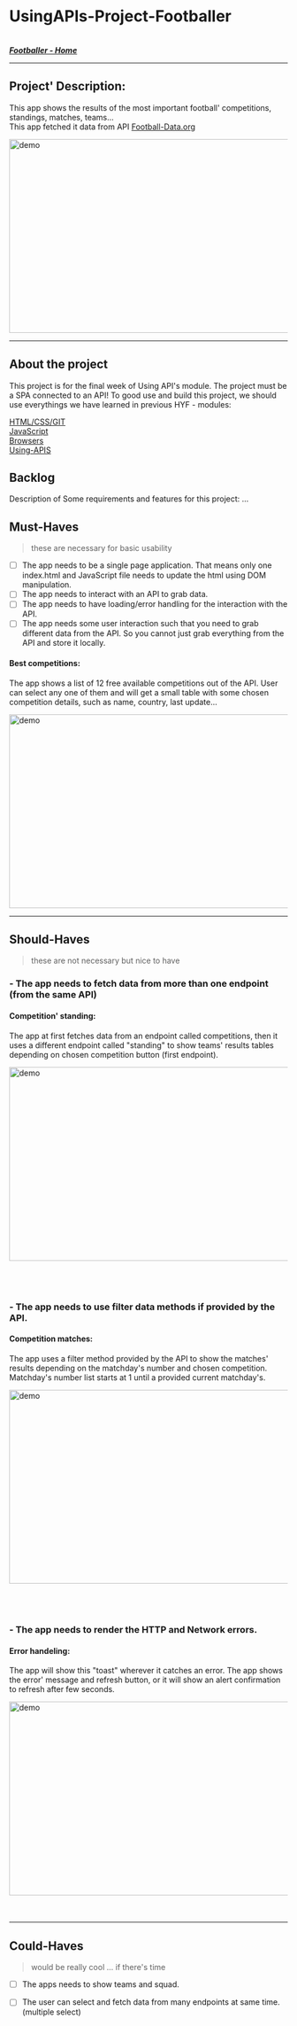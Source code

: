 # UsingAPIs-Project-Footballer

<br>
 <a href ="https:#"><b><em> Footballer - Home </em></b></a>
<br>

----------------------------------------------------------------
## Project' Description:

This app shows the results of the most important football' competitions, standings, matches, teams...<br>
This app fetched it data from API <a href="http://api.football-data.org/index" rel="nofollow">Football-Data.org</a><br>

<img alt="demo" src="https://github.com/mahermer88/UsingAPIs-Project-Footballer/blob/main/assets/App-Demo%5B1%5D.gif" width="700" height="350"/><br>

----------------------------------------------------------------

## About the project
This project is for the final week of Using API's module. The project must be a SPA connected to an API!
To good use and build this project, we should use everythings we have learned in previous HYF - modules:
 
<a href="https://github.com/HackYourFuture/HTML-CSS" style="display: inline">HTML/CSS/GIT</a><br>
<a href="https://github.com/HackYourFuture/JavaScript" style="display: inline">JavaScript</a><br>
<a href="https://github.com/HackYourFuture/Browsers" style="display: inline">Browsers</a><br>
<a href="https://github.com/HackYourFuture/UsingAPIs" style="display: inline">Using-APIS</a><br>


## Backlog
Description of Some requirements and features for this project: ...

## Must-Haves
> these are necessary for basic usability

- [ ] The app needs to be a single page application. That means only one index.html and JavaScript file needs to update the html using DOM manipulation.
- [ ] The app needs to interact with an API to grab data.
- [ ] The app needs to have loading/error handling for the interaction with the API.
- [ ] The app needs some user interaction such that you need to grab different data from the API. So you cannot just grab everything from the API and store it locally.

#### Best competitions:
The app shows a list of 12 free available competitions out of the API.
User can select any one of them and will get a small table with some chosen competition details, such as name, country, last update...<br>

<img alt="demo" src="https://github.com/mahermer88/UsingAPIs-Project-Footballer/blob/main/assets/App-comp%5B1%5D.gif" width="700" height="350"/><br>

----------------------------------------------------------------

## Should-Haves
> these are not necessary but nice to have

### - The app needs to fetch data from more than one endpoint (from the same API)

#### Competition' standing: 
The app at first fetches data from an endpoint called competitions, then it uses a different endpoint called "standing" to show teams' results tables depending on chosen competition button (first endpoint).<br>

<img alt="demo" src="https://github.com/mahermer88/UsingAPIs-Project-Footballer/blob/main/assets/App-stand%5B1%5D.gif" width="700" height="350"/><br><br><br>


# 
### - The app needs to use filter data methods if provided by the API.

#### Competition matches:
The app uses a filter method provided by the API to show the matches' results depending on the matchday's number and chosen competition. Matchday's number list starts at 1 until a provided current matchday's.<br>

<img alt="demo" src="https://github.com/mahermer88/UsingAPIs-Project-Footballer/blob/main/assets/App-match%5B1%5D.gif" width="700" height="350"/><br><br><br>



# 
### -  The app needs to render the HTTP and Network errors.

#### Error handeling:
The app will show this "toast" wherever it catches an error. The app shows the error' message and refresh button, or it will show an alert confirmation to refresh after few seconds.<br>

<img alt="demo" src="https://github.com/mahermer88/UsingAPIs-Project-Footballer/blob/main/assets/App-error%5B1%5D.gif" width="700" height="350"/><br><br><br>

----------------------------------------------------------------
 
## Could-Haves
> would be really cool ... if there's time
> 
- [ ] The apps needs to show teams and squad.
- [ ] The user can select and fetch data from many endpoints at same time.(multiple select)

 


